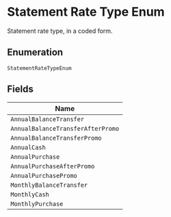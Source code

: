 
# Statement Rate Type Enum

Statement rate type, in a coded form.

## Enumeration

`StatementRateTypeEnum`

## Fields

| Name |
|  --- |
| `AnnualBalanceTransfer` |
| `AnnualBalanceTransferAfterPromo` |
| `AnnualBalanceTransferPromo` |
| `AnnualCash` |
| `AnnualPurchase` |
| `AnnualPurchaseAfterPromo` |
| `AnnualPurchasePromo` |
| `MonthlyBalanceTransfer` |
| `MonthlyCash` |
| `MonthlyPurchase` |

